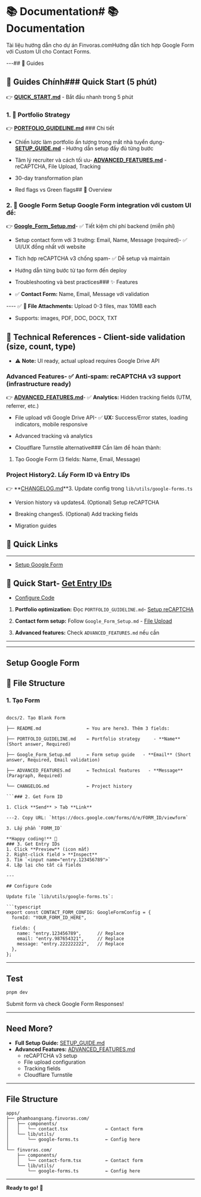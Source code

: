 # 📚 Documentation# 📚 Documentation



Tài liệu hướng dẫn cho dự án Finvoras.comHướng dẫn tích hợp Google Form với Custom UI cho Contact Forms.



---## 📖 Guides



## 🎯 Guides Chính### Quick Start (5 phút)

👉 **[QUICK_START.md](./QUICK_START.md)** - Bắt đầu nhanh trong 5 phút

### 1. 🎨 Portfolio Strategy

👉 **[PORTFOLIO_GUIDELINE.md](./PORTFOLIO_GUIDELINE.md)** ### Chi tiết

- Chiến lược làm portfolio ấn tượng trong mắt nhà tuyển dụng- **[SETUP_GUIDE.md](./SETUP_GUIDE.md)** - Hướng dẫn setup đầy đủ từng bước

- Tâm lý recruiter và cách tối ưu- **[ADVANCED_FEATURES.md](./ADVANCED_FEATURES.md)** - reCAPTCHA, File Upload, Tracking

- 30-day transformation plan

- Red flags vs Green flags## 🎯 Overview



### 2. 📝 Google Form Setup  Google Form integration với custom UI để:

👉 **[Google_Form_Setup.md](./Google_Form_Setup.md)**- ✅ Tiết kiệm chi phí backend (miễn phí)

- Setup contact form với 3 trường: Email, Name, Message (required)- ✅ UI/UX đồng nhất với website

- Tích hợp reCAPTCHA v3 chống spam- ✅ Dễ setup và maintain

- Hướng dẫn từng bước từ tạo form đến deploy

- Troubleshooting và best practices### ✨ Features

- ✅ **Contact Form:** Name, Email, Message với validation

---- ✅ **📎 File Attachments:** Upload 0-3 files, max 10MB each

  - Supports: images, PDF, DOC, DOCX, TXT

## 🔧 Technical References  - Client-side validation (size, count, type)

  - ⚠️ **Note:** UI ready, actual upload requires Google Drive API

### Advanced Features- ✅ **Anti-spam:** reCAPTCHA v3 support (infrastructure ready)

👉 **[ADVANCED_FEATURES.md](./ADVANCED_FEATURES.md)**- ✅ **Analytics:** Hidden tracking fields (UTM, referrer, etc.)

- File upload với Google Drive API- ✅ **UX:** Success/Error states, loading indicators, mobile responsive

- Advanced tracking và analytics

- Cloudflare Turnstile alternative### Cần làm để hoàn thành:

1. Tạo Google Form (3 fields: Name, Email, Message)

### Project History2. Lấy Form ID và Entry IDs

👉 **[CHANGELOG.md](./CHANGELOG.md)**3. Update config trong `lib/utils/google-forms.ts`

- Version history và updates4. (Optional) Setup reCAPTCHA

- Breaking changes5. (Optional) Add tracking fields

- Migration guides

## 🔗 Quick Links

---

- [Setup Google Form](#setup-google-form)

## 🚀 Quick Start- [Get Entry IDs](#get-entry-ids)

- [Configure Code](#configure-code)

1. **Portfolio optimization:** Đọc `PORTFOLIO_GUIDELINE.md`- [Setup reCAPTCHA](./ADVANCED_FEATURES.md#recaptcha)

2. **Contact form setup:** Follow `Google_Form_Setup.md`  - [File Upload](./ADVANCED_FEATURES.md#file-upload)

3. **Advanced features:** Check `ADVANCED_FEATURES.md` nếu cần

---

---

## Setup Google Form

## 📁 File Structure

### 1. Tạo Form

```1. Vào https://docs.google.com/forms

docs/2. Tạo Blank Form

├── README.md                 ← You are here3. Thêm 3 fields:

├── PORTFOLIO_GUIDELINE.md    ← Portfolio strategy     - **Name** (Short answer, Required)

├── Google_Form_Setup.md      ← Form setup guide   - **Email** (Short answer, Required, Email validation)

├── ADVANCED_FEATURES.md      ← Technical features   - **Message** (Paragraph, Required)

└── CHANGELOG.md              ← Project history

```### 2. Get Form ID

1. Click **Send** > Tab **Link**

---2. Copy URL: `https://docs.google.com/forms/d/e/FORM_ID/viewform`

3. Lấy phần `FORM_ID`

**Happy coding!** 🚀
### 3. Get Entry IDs
1. Click **Preview** (icon mắt)
2. Right-click field > **Inspect**
3. Tìm `<input name="entry.123456789">`
4. Lặp lại cho tất cả fields

---

## Configure Code

Update file `lib/utils/google-forms.ts`:

```typescript
export const CONTACT_FORM_CONFIG: GoogleFormConfig = {
  formId: "YOUR_FORM_ID_HERE",
  
  fields: {
    name: "entry.123456789",      // Replace
    email: "entry.987654321",     // Replace
    message: "entry.222222222",   // Replace
  },
};
```

---

## Test

```bash
pnpm dev
```

Submit form và check Google Form Responses!

---

## Need More?

- **Full Setup Guide:** [SETUP_GUIDE.md](./SETUP_GUIDE.md)
- **Advanced Features:** [ADVANCED_FEATURES.md](./ADVANCED_FEATURES.md)
  - reCAPTCHA v3 setup
  - File upload configuration  
  - Tracking fields
  - Cloudflare Turnstile

---

## File Structure

```
apps/
├── phamhoangsang.finvoras.com/
│   ├── components/
│   │   └── contact.tsx              ← Contact form
│   └── lib/utils/
│       └── google-forms.ts          ← Config here
│
└── finvoras.com/
    ├── components/
    │   └── contact-form.tsx         ← Contact form
    └── lib/utils/
        └── google-forms.ts          ← Config here
```

---

**Ready to go!** 🚀

